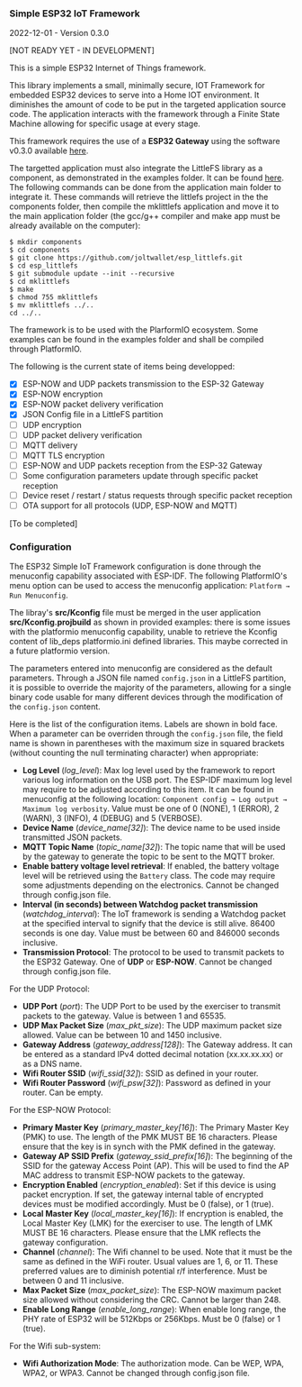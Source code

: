 ### Simple ESP32 IoT Framework

2022-12-01 - Version 0.3.0

[NOT READY YET - IN DEVELOPMENT]

This is a simple ESP32 Internet of Things framework.

This library implements a small, minimally secure, IOT Framework for embedded ESP32 devices to serve into a Home IOT environment. It diminishes the amount of code to be put in the targeted application source code. The application interacts with the framework through a Finite State Machine allowing for specific usage at every stage.

This framework requires the use of a **ESP32 Gateway** using the software v0.3.0 available [here](https://github.com/turgu1/esp32-gateway). 

The targetted application must also integrate the LittleFS library as a component, as demonstrated in the examples folder. It can be found [here](). The following commands can be done from the application main folder to integrate it. These commands will retrieve the littlefs project in the the components folder, then compile the mklittlefs application and move it to the main application folder (the gcc/g++ compiler and make app must be already available on the computer):

```
$ mkdir components
$ cd components
$ git clone https://github.com/joltwallet/esp_littlefs.git
$ cd esp_littlefs
$ git submodule update --init --recursive
$ cd mklittlefs
$ make
$ chmod 755 mklittlefs
$ mv mklittlefs ../..
cd ../..
```

The framework is to be used with the PlarformIO ecosystem. Some examples can be found in the examples folder and shall be compiled through PlatformIO.

The following is the current state of items being developped:

- [x] ESP-NOW and UDP packets transmission to the ESP-32 Gateway
- [x] ESP-NOW encryption
- [x] ESP-NOW packet delivery verification
- [x] JSON Config file in a LittleFS partition
- [ ] UDP encryption
- [ ] UDP packet delivery verification
- [ ] MQTT delivery
- [ ] MQTT TLS encryption
- [ ] ESP-NOW and UDP packets reception from the ESP-32 Gateway
- [ ] Some configuration parameters update through specific packet reception
- [ ] Device reset / restart / status requests through specific packet reception
- [ ] OTA support for all protocols (UDP, ESP-NOW and MQTT)

[To be completed]

### Configuration

The ESP32 Simple IoT Framework configuration is done through the menuconfig capability associated with ESP-IDF. The following PlatformIO's menu option can be used to access the menuconfig application: `Platform → Run Menuconfig`.

The libray's **src/Kconfig** file must be merged in the user application **src/Kconfig.projbuild** as shown in provided examples: there is some issues with the platformio menuconfig capability, unable to retrieve the Kconfig content of lib_deps platformio.ini defined libraries. This maybe corrected in a future platformio version.

The parameters entered into menuconfig are considered as the default parameters. Through a JSON file named `config.json` in a LittleFS partition, it is possible to override the majority of the parameters, allowing for a single binary code usable for many different devices through the modification of the `config.json` content.

Here is the list of the configuration items. Labels are shown in bold face. When a parameter can be overriden through the `config.json` file, the field name is shown in parentheses with the maximum size in squared brackets (without counting the null terminating character) when appropriate:

- **Log Level** (*log_level*): Max log level used by the framework to report various log information on the USB port. The ESP-IDF maximum log level may require to be adjusted according to this item. It can be found in menuconfig at the following location: `Component config → Log output → Maximum log verbosity`. Value must be one of 0 (NONE), 1 (ERROR), 2 (WARN), 3 (INFO), 4 (DEBUG) and 5 (VERBOSE).
- **Device Name** (*device_name[32]*): The device name to be used inside transmitted JSON packets.
- **MQTT Topic Name** (*topic_name[32]*): The topic name that will be used by the gateway to generate the topic to be sent to the MQTT broker.
- **Enable battery voltage level retrieval**: If enabled, the battery voltage level will be retrieved using the `Battery` class. The code may require some adjustments depending on the electronics. Cannot be changed through config.json file.
- **Interval (in seconds) between Watchdog packet transmission** (*watchdog_interval*): The IoT framework is sending a Watchdog packet at the specified interval to signify that the device is still alive. 86400 seconds is one day. Value must be between 60 and 846000 seconds inclusive.
- **Transmission Protocol**: The protocol to be used to transmit packets to the ESP32 Gateway. One of **UDP** or **ESP-NOW**. Cannot be changed through config.json file.

For the UDP Protocol:
- **UDP Port** (*port*): The UDP Port to be used by the exerciser to transmit packets to the gateway. Value is between 1 and 65535.
- **UDP Max Packet Size** (*max_pkt_size*): The UDP maximum packet size allowed. Value can be between 10 and 1450 inclusive.
- **Gateway Address** (*gateway_address[128]*): The Gateway address. It can be entered as a standard IPv4 dotted decimal notation (xx.xx.xx.xx) or as a DNS name.
- **Wifi Router SSID** (*wifi_ssid[32]*): SSID as defined in your router. 
- **Wifi Router Password** (*wifi_psw[32]*): Password as defined in your router. Can be empty.  

For the ESP-NOW Protocol:
- **Primary Master Key** (*primary_master_key[16]*): The Primary Master Key (PMK) to use. The length of the PMK MUST BE 16 characters. Please ensure that the key is in synch with the PMK defined in the gateway.
- **Gateway AP SSID Prefix** (*gateway_ssid_prefix[16]*): The beginning of the SSID for the gateway Access Point (AP). This will be used to find the AP MAC address to transmit ESP-NOW packets to the gateway.
- **Encryption Enabled** (*encryption_enabled*): Set if this device is using packet encryption. If set, the gateway internal table of encrypted devices must be modified accordingly. Must be 0 (false), or 1 (true).
- **Local Master Key** (*local_master_key[16]*): If encryption is enabled, the Local Master Key (LMK) for the exerciser to use. The length of LMK MUST BE 16 characters. Please ensure that the LMK reflects the gateway configuration.
- **Channel** (*channel*): The Wifi channel to be used. Note that it must be the same as defined in the WiFi router. Usual values are 1, 6, or 11. These preferred values are to diminish potential r/f interference. Must be between 0 and 11 inclusive.
- **Max Packet Size** (*max_packet_size*): The ESP-NOW maximum packet size allowed without considering the CRC.  Cannot be larger than 248.
- **Enable Long Range** (*enable_long_range*): When enable long range, the PHY rate of ESP32 will be 512Kbps or 256Kbps. Must be 0 (false) or 1 (true).

For the Wifi sub-system:

- **Wifi Authorization Mode**: The authorization mode. Can be WEP, WPA, WPA2, or WPA3.  Cannot be changed through config.json file.